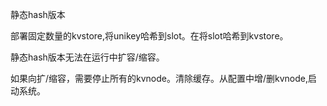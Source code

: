 静态hash版本


部署固定数量的kvstore,将unikey哈希到slot。在将slot哈希到kvstore。

静态hash版本无法在运行中扩容/缩容。


如果向扩/缩容，需要停止所有的kvnode。清除缓存。从配置中增/删kvnode,启动系统。






